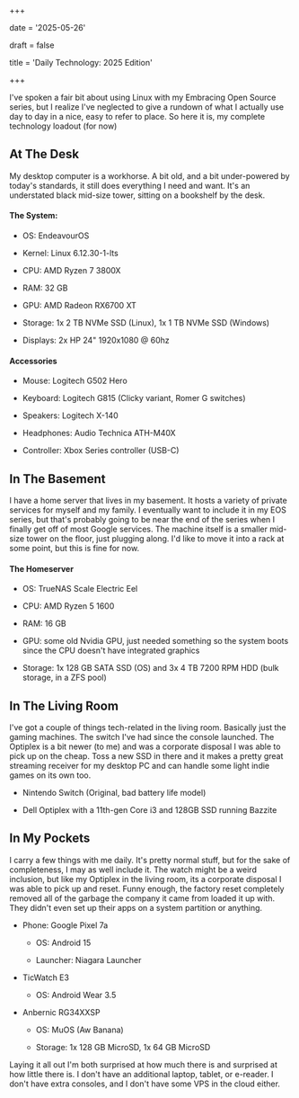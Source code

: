 +++

date = '2025-05-26'

draft = false

title = 'Daily Technology: 2025 Edition'

+++

I've spoken a fair bit about using Linux with my Embracing Open Source series, but I realize I've neglected to give a rundown of what I actually use day to day in a nice, easy to refer to place. So here it is, my complete technology loadout (for now)

## At The Desk

My desktop computer is a workhorse. A bit old, and a bit under-powered by today's standards, it still does everything I need and want. It's an understated black mid-size tower, sitting on a bookshelf by the desk.

#### The System:

* OS: EndeavourOS

* Kernel: Linux 6.12.30-1-lts

* CPU: AMD Ryzen 7 3800X

* RAM: 32 GB

* GPU: AMD Radeon RX6700 XT

* Storage: 1x 2 TB NVMe SSD (Linux), 1x 1 TB NVMe SSD (Windows)

* Displays: 2x HP 24" 1920x1080 @ 60hz

#### Accessories

* Mouse: Logitech G502 Hero

* Keyboard: Logitech G815 (Clicky variant, Romer G switches)

* Speakers: Logitech X-140

* Headphones: Audio Technica ATH-M40X

* Controller: Xbox Series controller (USB-C)

## In The Basement

I have a home server that lives in my basement. It hosts a variety of private services for myself and my family. I eventually want to include it in my EOS series, but that's probably going to be near the end of the series when I finally get off of most Google services. The machine itself is a smaller mid-size tower on the floor, just plugging along. I'd like to move it into a rack at some point, but this is fine for now.

#### The Homeserver

* OS: TrueNAS Scale Electric Eel

* CPU: AMD Ryzen 5 1600

* RAM: 16 GB

* GPU: some old Nvidia GPU, just needed something so the system boots since the CPU doesn't have integrated graphics

* Storage: 1x 128 GB SATA SSD (OS) and 3x 4 TB 7200 RPM HDD (bulk storage, in a ZFS pool)

## In The Living Room

I've got a couple of things tech-related in the living room. Basically just the gaming machines. The switch I've had since the console launched. The Optiplex is a bit newer (to me) and was a corporate disposal I was able to pick up on the cheap. Toss a new SSD in there and it makes a pretty great streaming receiver for my desktop PC and can handle some light indie games on its own too.

* Nintendo Switch (Original, bad battery life model)

* Dell Optiplex with a 11th-gen Core i3 and 128GB SSD running Bazzite

## In My Pockets

I carry a few things with me daily. It's pretty normal stuff, but for the sake of completeness, I may as well include it. The watch might be a weird inclusion, but like my Optiplex in the living room, its a corporate disposal I was able to pick up and reset. Funny enough, the factory reset completely removed all of the garbage the company it came from loaded it up with. They didn't even set up their apps on a system partition or anything.

* Phone: Google Pixel 7a
  
   * OS: Android 15
  
   * Launcher: Niagara Launcher

* TicWatch E3
  
   * OS: Android Wear 3.5

* Anbernic RG34XXSP
  
   * OS: MuOS (Aw Banana)
  
   * Storage: 1x 128 GB MicroSD, 1x 64 GB MicroSD

Laying it all out I'm both surprised at how much there is and surprised at how little there is. I don't have an additional laptop, tablet, or e-reader. I don't have extra consoles, and I don't have some VPS in the cloud either.


